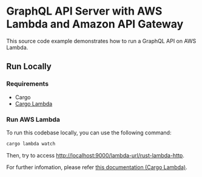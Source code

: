 # GraphQL API Server with AWS Lambda and Amazon API Gateway

This source code example demonstrates how to run a GraphQL API on AWS Lambda.

## Run Locally

### Requirements

- Cargo
- [Cargo Lambda](https://www.cargo-lambda.info/guide/installation.html)

### Run AWS Lambda

To run this codebase locally, you can use the following command:

```sh
cargo lambda watch
```

Then, try to access [http://localhost:9000/lambda-url/rust-lambda-http](http://localhost:9000/lambda-url/rust-lambda-http).

For further infomation, please refer [this documentation (Cargo Lambda)](https://www.cargo-lambda.info/).
